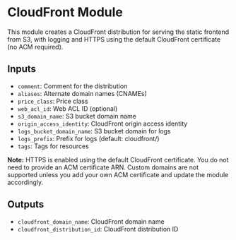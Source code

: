 # CloudFront Module

This module creates a CloudFront distribution for serving the static frontend from S3, with logging and HTTPS using the default CloudFront certificate (no ACM required).

## Inputs
- `comment`: Comment for the distribution
- `aliases`: Alternate domain names (CNAMEs)
- `price_class`: Price class
- `web_acl_id`: Web ACL ID (optional)
- `s3_domain_name`: S3 bucket domain name
- `origin_access_identity`: CloudFront origin access identity
- `logs_bucket_domain_name`: S3 bucket domain for logs
- `logs_prefix`: Prefix for logs (default: cloudfront/)
- `tags`: Tags for resources

**Note:** HTTPS is enabled using the default CloudFront certificate. You do not need to provide an ACM certificate ARN. Custom domains are not supported unless you add your own ACM certificate and update the module accordingly.

## Outputs
- `cloudfront_domain_name`: CloudFront domain name
- `cloudfront_distribution_id`: CloudFront distribution ID
